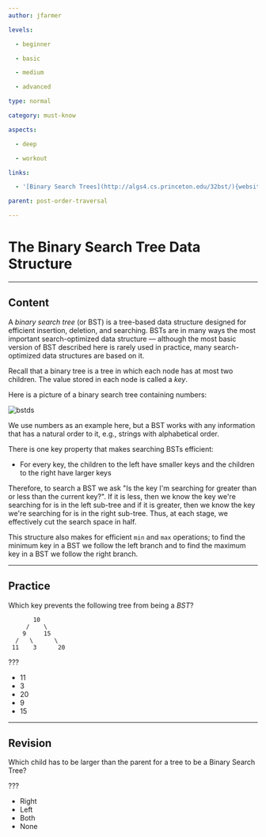 ```yaml
---
author: jfarmer

levels:

  - beginner

  - basic

  - medium

  - advanced

type: normal

category: must-know

aspects:

  - deep

  - workout

links:

  - '[Binary Search Trees](http://algs4.cs.princeton.edu/32bst/){website}'

parent: post-order-traversal

---
```


# The Binary Search Tree Data Structure

---
## Content

A *binary search tree* (or BST) is a tree-based data structure designed for efficient insertion, deletion, and searching. BSTs are in many ways the most important search-optimized data structure — although the most basic version of BST described here is rarely used in practice, many search-optimized data structures are based on it.

Recall that a binary tree is a tree in which each node has at most two children.  The value stored in each node is called a *key*.

Here is a picture of a binary search tree containing numbers:

![bstds](https://img.enkipro.com/3b21e02671070e6f5b49ec0744609cc2.png)

We use numbers as an example here, but a BST works with any information that has a natural order to it, e.g., strings with alphabetical order.

There is one key property that makes searching BSTs efficient:

- For every key, the children to the left have smaller keys and the children to the right have larger keys

Therefore, to search a BST we ask "Is the key I'm searching for greater than or less than the current key?". If it is less, then we know the key we're searching for is in the left sub-tree and if it is greater, then we know the key we're searching for is in the right sub-tree.  Thus, at each stage, we effectively cut the search space in half.

This structure also makes for efficient `min` and `max` operations; to find the minimum key in a BST we follow the left branch and to find the maximum key in a BST we follow the right branch.

---
## Practice

Which key prevents the following tree from being a *BST*?
```
       10
     /    \
    9     15
  /   \      \
 11    3      20
```
???

* 11
* 3
* 20
* 9
* 15

---
## Revision

Which child has to be larger than the parent for a tree to be a Binary Search Tree?

???

* Right
* Left
* Both
* None


